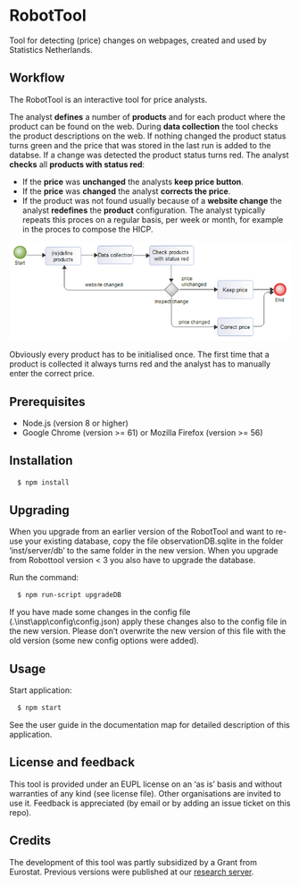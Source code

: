 # RobotTool
Tool for detecting (price) changes on webpages, created and used by Statistics Netherlands.

## Workflow
The RobotTool is an interactive tool for price analysts.

The analyst **defines** a number of **products** and for each product where the product can be found on the web.
During **data collection** the tool checks the product descriptions on the web.
If nothing changed the product status turns green and the price that was stored in the last run is added to the databse.
If a change was detected the product status turns red.
The analyst **checks** all **products with status red**:
- If the **price** was **unchanged** the analysts **keep price button**.
- If the **price** was **changed** the analyst **corrects the price**.
- If the product was not found usually because of a **website change** the analyst **redefines** the **product** configuration.
The analyst typically repeats this proces on a regular basis, per week or month, for example in the proces to compose the HICP.

![Workflow](workflow.png)

Obviously every product has to be initialised once.
The first time that a product is collected it always turns red and the analyst has to manually enter the correct price.

## Prerequisites
- Node.js (version 8 or higher)
- Google Chrome (version >= 61) or Mozilla Firefox (version >= 56)

## Installation

```bash
  $ npm install
```

## Upgrading

When you upgrade from an earlier version of the RobotTool and want to re-use your existing database, copy the file observationDB.sqlite in the folder ‘inst/server/db’ to the same folder in the new version.
When you upgrade from Robottool version < 3 you also have to upgrade the database.

Run the command:
```bash
  $ npm run-script upgradeDB
```

If you have made some changes in the config file (.\inst\app\config\config.json) apply these changes also to the config file in the new version. Please don’t overwrite the new version of this file with the old version (some new config options were added).

## Usage

Start application:
```bash
  $ npm start
```

See the user guide in the documentation map for detailed description of this application.

## License and feedback
This tool is provided under an EUPL license on an ‘as is’ basis and without warranties of any kind (see license file).
Other organisations are invited to use it.
Feedback is appreciated (by email or by adding an issue ticket on this repo).


## Credits
The development of this tool was partly subsidized by a Grant from Eurostat. Previous versions were published at our
[research server](http://research.cbs.nl/Projects/RobotTool).
